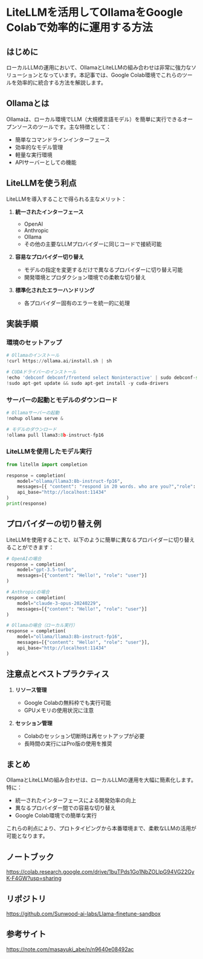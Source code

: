 # LiteLLMを活用してOllamaをGoogle Colabで効率的に運用する方法

## はじめに

ローカルLLMの運用において、OllamaとLiteLLMの組み合わせは非常に強力なソリューションとなっています。本記事では、Google Colab環境でこれらのツールを効率的に統合する方法を解説します。

## Ollamaとは

Ollamaは、ローカル環境でLLM（大規模言語モデル）を簡単に実行できるオープンソースのツールです。主な特徴として：

- 簡単なコマンドラインインターフェース
- 効率的なモデル管理
- 軽量な実行環境
- APIサーバーとしての機能

## LiteLLMを使う利点

LiteLLMを導入することで得られる主なメリット：

1. **統一されたインターフェース**
   - OpenAI
   - Anthropic
   - Ollama
   - その他の主要なLLMプロバイダーに同じコードで接続可能

2. **容易なプロバイダー切り替え**
   - モデルの指定を変更するだけで異なるプロバイダーに切り替え可能
   - 開発環境とプロダクション環境での柔軟な切り替え

3. **標準化されたエラーハンドリング**
   - 各プロバイダー固有のエラーを統一的に処理

## 実装手順

### 環境のセットアップ

```python
# Ollamaのインストール
!curl https://ollama.ai/install.sh | sh

# CUDAドライバーのインストール
!echo 'debconf debconf/frontend select Noninteractive' | sudo debconf-set-selections
!sudo apt-get update && sudo apt-get install -y cuda-drivers
```

### サーバーの起動とモデルのダウンロード

```python
# Ollamaサーバーの起動
!nohup ollama serve &

# モデルのダウンロード
!ollama pull llama3:8b-instruct-fp16
```

### LiteLLMを使用したモデル実行

```python
from litellm import completion

response = completion(
    model="ollama/llama3:8b-instruct-fp16", 
    messages=[{ "content": "respond in 20 words. who are you?","role": "user"}], 
    api_base="http://localhost:11434"
)
print(response)
```

## プロバイダーの切り替え例

LiteLLMを使用することで、以下のように簡単に異なるプロバイダーに切り替えることができます：

```python
# OpenAIの場合
response = completion(
    model="gpt-3.5-turbo", 
    messages=[{"content": "Hello!", "role": "user"}]
)

# Anthropicの場合
response = completion(
    model="claude-3-opus-20240229", 
    messages=[{"content": "Hello!", "role": "user"}]
)

# Ollamaの場合（ローカル実行）
response = completion(
    model="ollama/llama3:8b-instruct-fp16", 
    messages=[{"content": "Hello!", "role": "user"}],
    api_base="http://localhost:11434"
)
```

## 注意点とベストプラクティス

1. **リソース管理**
   - Google Colabの無料枠でも実行可能
   - GPUメモリの使用状況に注意

2. **セッション管理**
   - Colabのセッション切断時は再セットアップが必要
   - 長時間の実行にはPro版の使用を推奨

## まとめ

OllamaとLiteLLMの組み合わせは、ローカルLLMの運用を大幅に簡素化します。特に：

- 統一されたインターフェースによる開発効率の向上
- 異なるプロバイダー間での容易な切り替え
- Google Colab環境での簡単な実行

これらの利点により、プロトタイピングから本番環境まで、柔軟なLLMの活用が可能となります。

## ノートブック

https://colab.research.google.com/drive/1buTPds1Go1NbZOLlpG94VG22GyK-F4GW?usp=sharing

## リポジトリ

https://github.com/Sunwood-ai-labs/Llama-finetune-sandbox

## 参考サイト

https://note.com/masayuki_abe/n/n9640e08492ac

